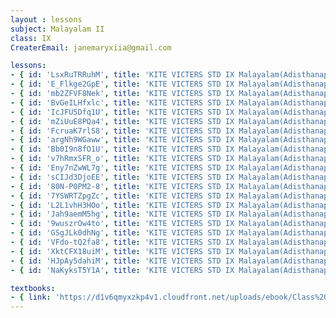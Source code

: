 ```yaml
--- 
layout : lessons 
subject: Malayalam II
class: IX
CreaterEmail: janemaryxiia@gmail.com

lessons: 
- { id: 'LsxRuTRRuhM', title: 'KITE VICTERS STD IX Malayalam(Adisthanapaadam) Class 01 (First Bell-ഫസ്റ്റ് ബെല്‍)' }
- { id: 'E_Flkge2GpE', title: 'KITE VICTERS STD IX Malayalam(Adisthanapaadam) Class 02 (First Bell-ഫസ്റ്റ് ബെല്‍)' }
- { id: 'mb2ZFVF8Nek', title: 'KITE VICTERS STD IX Malayalam(Adisthanapaadam) class 03 (First Bell-ഫസ്റ്റ് ബെല്‍)' }
- { id: 'BvGeILHfxlc', title: 'KITE VICTERS STD IX Malayalam(Adisthanapaadam) Class 04 (First Bell-ഫസ്റ്റ് ബെല്‍)' }
- { id: 'IcJFU5Dfq1U', title: 'KITE VICTERS STD IX Malayalam(Adisthanapaadam) Class 05 (First Bell-ഫസ്റ്റ് ബെല്‍)' }
- { id: 'mZiUuE8PQa4', title: 'KITE VICTERS STD IX Malayalam(Adisthanapaadam) Class 06 (First Bell-ഫസ്റ്റ് ബെല്‍)' }
- { id: 'FcruaK7rlS8', title: 'KITE VICTERS STD IX Malayalam(Adisthanapaadam) Class 07 (First Bell-ഫസ്റ്റ് ബെല്‍)' }
- { id: 'argNh9WGaww', title: 'KITE VICTERS STD IX Malayalam(Adisthanapaadam) Class 08 (First Bell-ഫസ്റ്റ് ബെല്‍)' }
- { id: 'Bb0I9n8fO1U', title: 'KITE VICTERS STD IX Malayalam(Adisthanapaadam) Class 09 (First Bell-ഫസ്റ്റ് ബെല്‍)' }
- { id: 'v7hRmxSFR_o', title: 'KITE VICTERS STD IX Malayalam(Adisthanapaadam) Class 10 (First Bell-ഫസ്റ്റ് ബെല്‍)' }
- { id: 'Eny7nZwWL7g', title: 'KITE VICTERS STD IX Malayalam(Adisthanapaadam) Class 11 (First Bell-ഫസ്റ്റ് ബെല്‍)' }
- { id: 'sCIJd3DjoEE', title: 'KITE VICTERS STD IX Malayalam(Adisthanapaadam) Class 12 (First Bell-ഫസ്റ്റ് ബെല്‍)' }
- { id: '80N-P0PM2-8', title: 'KITE VICTERS STD IX Malayalam(Adisthanapaadam) Class 13 (First Bell-ഫസ്റ്റ് ബെല്‍)' }
- { id: '7YSWRTZpgZc', title: 'KITE VICTERS STD IX Malayalam(Adisthanapaadam) Class 14 (First Bell-ഫസ്റ്റ് ബെല്‍)' }
- { id: 'L2L1vhH3HOo', title: 'KITE VICTERS STD IX Malayalam(Adisthanapaadam) Class 15 (First Bell-ഫസ്റ്റ് ബെല്‍)' }
- { id: 'Jah9aemM5hg', title: 'KITE VICTERS STD IX Malayalam(Adisthanapaadam) Class 16 (First Bell-ഫസ്റ്റ് ബെല്‍)' }
- { id: '9wuszrOw4to', title: 'KITE VICTERS STD IX Malayalam(Adisthanapaadam) Class 17 (First Bell-ഫസ്റ്റ് ബെല്‍)' }
- { id: 'GSgJLk0dhNg', title: 'KITE VICTERS STD IX Malayalam(Adisthanapaadam) Class 18 (First Bell-ഫസ്റ്റ് ബെല്‍)' }
- { id: 'VFdo-tQ2fa8', title: 'KITE VICTERS STD IX Malayalam(Adisthanapaadam) Class 19 (First Bell-ഫസ്റ്റ് ബെല്‍)' }
- { id: 'XktCFX18uiM', title: 'KITE VICTERS STD IX Malayalam(Adisthanapaadam) Class 20 (First Bell-ഫസ്റ്റ് ബെല്‍)' }
- { id: 'HJpAy5dahiM', title: 'KITE VICTERS STD IX Malayalam(Adisthanapaadam) Class 21 (First Bell-ഫസ്റ്റ് ബെല്‍)' }
- { id: 'NaKyksT5Y1A', title: 'KITE VICTERS STD IX Malayalam(Adisthanapaadam) Class 22 (First Bell-ഫസ്റ്റ് ബെല്‍)' }

textbooks:
- { link: 'https://d1v6qmyxzkp4v1.cloudfront.net/uploads/ebook/Class%209/Malayalam_IX_BT_Vol_1/Malayalam_IX_BT_Vol_1.pdf', title: 'MalayalamII' , medium: 'Malayalam' }
---
```

